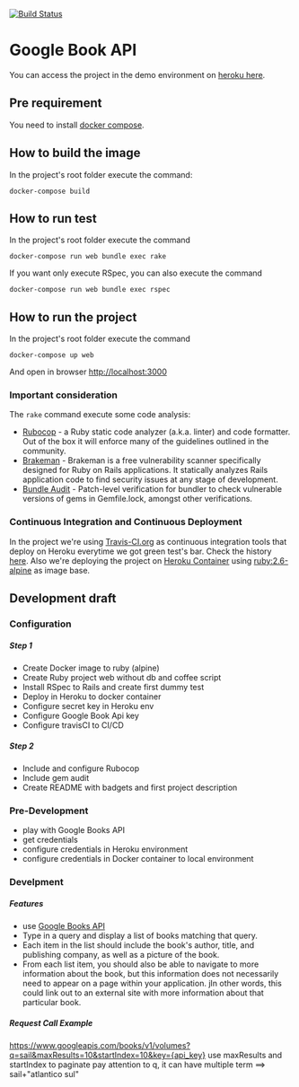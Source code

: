 [![Build Status](https://travis-ci.org/agranado2k/google_book_api.svg?branch=master)](https://travis-ci.org/agranado2k/google_book_api)
# Google Book API 

You can access the project in the demo environment on [heroku here](https://thawing-crag-46147.herokuapp.com).

## Pre requirement
You need to install [docker compose](https://docs.docker.com/compose/install/).

## How to build the image
In the project's root folder execute the command:
```shell
docker-compose build
```

## How to run test
In the project's root folder execute the command
```shell
docker-compose run web bundle exec rake
```
If you want only execute RSpec, you can also execute the command
```shell
docker-compose run web bundle exec rspec
```

## How to run the project
In the project's root folder execute the command
```shell
docker-compose up web
```
And open in browser [http://localhost:3000](http://localhost:3000)


### Important consideration
The `rake` command execute some code analysis:
- [Rubocop](https://github.com/rubocop-hq/rubocop) - a Ruby static code analyzer (a.k.a. linter) and code formatter. Out of the box it will enforce many of the guidelines outlined in the community.
- [Brakeman](https://brakemanscanner.org/) - Brakeman is a free vulnerability scanner specifically designed for Ruby on Rails applications. It statically analyzes Rails application code to find security issues at any stage of development. 
- [Bundle Audit](https://github.com/rubysec/bundler-audit) - Patch-level verification for bundler to check vulnerable versions of gems in Gemfile.lock, amongst other verifications.

### Continuous Integration and Continuous Deployment
In the project we're using [Travis-CI.org](https://travis-ci.org/agranado2k/google_book_api) as continuous integration tools that deploy on Heroku everytime we got green test's bar. Check the history [here](https://travis-ci.org/agranado2k/google_book_api).
Also we're deploying the project on [Heroku Container](https://devcenter.heroku.com/categories/deploying-with-docker) using [ruby:2.6-alpine](https://hub.docker.com/_/ruby) as image base.

## Development draft

### Configuration

##### Step 1
- Create Docker image to ruby (alpine)
- Create Ruby project web without db and coffee script
- Install RSpec to Rails and create first dummy test
- Deploy in Heroku to docker container
- Configure secret key in Heroku env
- Configure Google Book Api key 
- Configure travisCI to CI/CD

##### Step 2
- Include and configure Rubocop
- Include gem audit
- Create README with badgets and first project description

### Pre-Development
- play with Google Books API
- get credentials
- configure credentials in Heroku environment
- configure credentials in Docker container to local environment

### Develpment
##### Features
- use [Google Books API](https://developers.google.com/books/docs/overview)
- Type in a query and display a list of books matching that query.
- Each item in the list should include the book's author, title, and publishing company, as well as a
picture of the book.
- From each list item, you should also be able to navigate to more information about the book,
but this information does not necessarily need to appear on a page within your application.
jIn other words, this could link out to an external site with more information about that particular book.

##### Request Call Example
https://www.googleapis.com/books/v1/volumes?q=sail&maxResults=10&startIndex=10&key={api_key}
use maxResults and startIndex to paginate
pay attention to q, it can have multiple term ==> sail+"atlantico sul"


